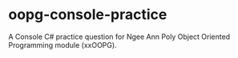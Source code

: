 # oopg-console-practice
A Console C# practice question for Ngee Ann Poly Object Oriented Programming module (xxOOPG).

